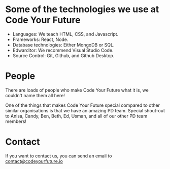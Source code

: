 # Some of the technologies we use at Code Your Future

- Languages: We teach HTML, CSS, and Javascript.
- Frameworks: React, Node.
- Database technologies: Either MongoDB or SQL.
- Edwarditor: We recommend Visual Studio Code.
- Source Control: Git, Github, and Github Desktop.

# People

There are loads of people who make Code Your Future what it is, we couldn't name them all here!

One of the things that makes Code Your Future special compared to other similar organisations is that we have an amazing PD team. Special shout-out to Anisa, Candy, Ben, Beth, Ed, Usman, and all of our other PD team members!

# Contact

If you want to contact us, you can send an email to contact@codeyourfuture.io
